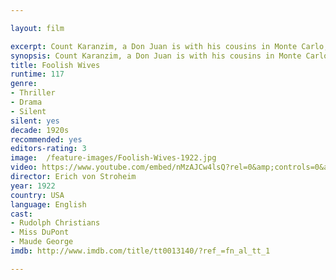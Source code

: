 ```yaml
---

layout: film

excerpt: Count Karanzim, a Don Juan is with his cousins in Monte Carlo, living from faked money and the money he gets from rich ladies, who are attracted by his charmes and his title or his militaristic and aristocratic behaviour. He tries to have success with Mrs Hughes, the wife of the new US ambassador.
synopsis: Count Karanzim, a Don Juan is with his cousins in Monte Carlo, living from faked money and the money he gets from rich ladies, who are attracted by his charmes and his title or his militaristic and aristocratic behaviour. He tries to have success with Mrs Hughes, the wife of the new US ambassador.
title: Foolish Wives 
runtime: 117
genre:
- Thriller
- Drama
- Silent
silent: yes
decade: 1920s
recommended: yes 
editors-rating: 3
image:  /feature-images/Foolish-Wives-1922.jpg
video: https://www.youtube.com/embed/nMzAJCw4lsQ?rel=0&amp;controls=0&amp;showinfo=0
director: Erich von Stroheim
year: 1922
country: USA
language: English
cast:
- Rudolph Christians
- Miss DuPont
- Maude George
imdb: http://www.imdb.com/title/tt0013140/?ref_=fn_al_tt_1

--- 
```


